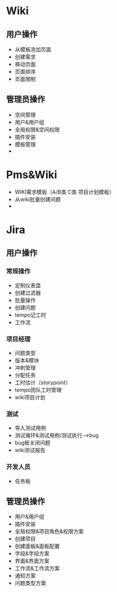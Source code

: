 # Wiki
## 用户操作
- 从模板添加页面
- 创建需求
- 移动页面
- 页面排序
- 页面限制

## 管理员操作
- 空间管理
- 用户&用户组
- 全局权限&空间权限
- 插件安装
- 模板管理 
-
# Pms&Wiki
- WIKI需求模板（A/B类 C类 项目计划模板）
- 从wiki批量创建问题
- 
# Jira
## 用户操作
### 常规操作
- 定制仪表盘
- 创建过滤器
- 批量操作
- 创建问题
- tempo记工时
- 工作流
### 项目经理
- 问题类型
- 版本&模块
- 冲刺管理
- 分配任务
- 工时估计（storypoint）
- tempo团队工时管理
- wiki项目计划
### 测试
- 导入测试用例
- 测试循环&测试用例/测试执行-->bug
- bug板关闭问题
- wiki测试报告
### 开发人员
- 任务板
## 管理员操作
- 用户&用户组
- 插件安装
- 全局权限&项目角色&权限方案
- 创建项目
- 创建面板&面板配置
- 字段&字段方案
- 界面&界面方案
- 工作流&工作流方案
- 通知方案
- 问题类型方案